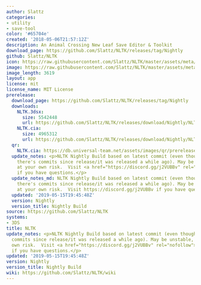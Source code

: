 ```yaml
---
author: Slattz
categories:
- utility
- save-tool
color: '#65704e'
created: '2018-05-06T21:57:12Z'
description: An Animal Crossing New Leaf Save Editor & Toolkit
download_page: https://github.com/Slattz/NLTK/releases/tag/Nightly
github: Slattz/NLTK
icon: https://raw.githubusercontent.com/Slattz/NLTK/master/assets/meta/icon.png
image: https://raw.githubusercontent.com/Slattz/NLTK/master/assets/meta/banner.png
image_length: 3619
layout: app
license: mit
license_name: MIT License
prerelease:
  download_page: https://github.com/Slattz/NLTK/releases/tag/Nightly
  downloads:
    NLTK.3dsx:
      size: 5542448
      url: https://github.com/Slattz/NLTK/releases/download/Nightly/NLTK.3dsx
    NLTK.cia:
      size: 4965312
      url: https://github.com/Slattz/NLTK/releases/download/Nightly/NLTK.cia
  qr:
    NLTK.cia: https://db.universal-team.net/assets/images/qr/prerelease/nltk.cia.png
  update_notes: <p>NLTK Nightly Build based on latest commit (even though it says
    there's commits since release/it was released a while ago). May be unstable, use
    at your own risk.  Visit <a href="https://discord.gg/j2VUBBv" rel="nofollow">https://discord.gg/j2VUBBv</a>
    if you have questions.</p>
  update_notes_md: NLTK Nightly Build based on latest commit (even though it says
    there's commits since release/it was released a while ago). May be unstable, use
    at your own risk.  Visit https://discord.gg/j2VUBBv if you have questions.
  updated: '2019-05-15T19:45:48Z'
  version: Nightly
  version_title: Nightly Build
source: https://github.com/Slattz/NLTK
systems:
- 3DS
title: NLTK
update_notes: <p>NLTK Nightly Build based on latest commit (even though it says there's
  commits since release/it was released a while ago). May be unstable, use at your
  own risk.  Visit <a href="https://discord.gg/j2VUBBv" rel="nofollow">https://discord.gg/j2VUBBv</a>
  if you have questions.</p>
updated: '2019-05-15T19:45:48Z'
version: Nightly
version_title: Nightly Build
wiki: https://github.com/Slattz/NLTK/wiki
---
```

